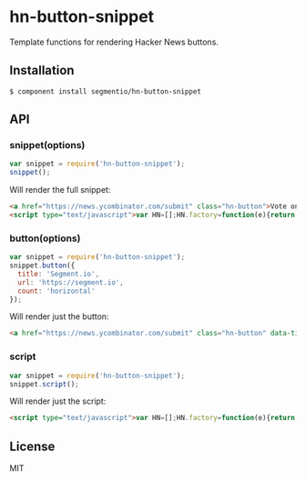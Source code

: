 # hn-button-snippet

  Template functions for rendering Hacker News buttons.

## Installation

    $ component install segmentio/hn-button-snippet

## API
    
### snippet(options)
```js
var snippet = require('hn-button-snippet');
snippet();
```

Will render the full snippet:

```html
<a href="https://news.ycombinator.com/submit" class="hn-button">Vote on Hacker News</a>
<script type="text/javascript">var HN=[];HN.factory=function(e){return function(){HN.push([e].concat(Array.prototype.slice.call(arguments,0)))};},HN.on=HN.factory("on"),HN.once=HN.factory("once"),HN.off=HN.factory("off"),HN.emit=HN.factory("emit"),HN.load=function(){var e="hn-button.js";if(document.getElementById(e))return;var t=document.createElement("script");t.id=e,t.src="//hn-button.herokuapp.com/hn-button.js";var n=document.getElementsByTagName("script")[0];n.parentNode.insertBefore(t,n)},HN.load();</script>
```

### button(options)
```js
var snippet = require('hn-button-snippet');
snippet.button({
  title: 'Segment.io',
  url: 'https://segment.io',
  count: 'horizontal'
});
```

Will render just the button:

```html
<a href="https://news.ycombinator.com/submit" class="hn-button" data-title="Test" data-url="https://segment.io" data-count="horizontal">Vote on Hacker News</a>
```

### script
```js
var snippet = require('hn-button-snippet');
snippet.script();
```

Will render just the script:

```html
<script type="text/javascript">var HN=[];HN.factory=function(e){return function(){HN.push([e].concat(Array.prototype.slice.call(arguments,0)))};},HN.on=HN.factory("on"),HN.once=HN.factory("once"),HN.off=HN.factory("off"),HN.emit=HN.factory("emit"),HN.load=function(){var e="hn-button.js";if(document.getElementById(e))return;var t=document.createElement("script");t.id=e,t.src="//hn-button.herokuapp.com/hn-button.js";var n=document.getElementsByTagName("script")[0];n.parentNode.insertBefore(t,n)},HN.load();</script>
```

## License

  MIT
